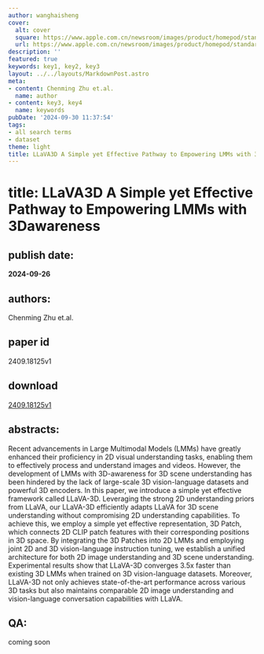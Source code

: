 ```yaml
---
author: wanghaisheng
cover:
  alt: cover
  square: https://www.apple.com.cn/newsroom/images/product/homepod/standard/Apple-HomePod-hero-230118_big.jpg.large_2x.jpg
  url: https://www.apple.com.cn/newsroom/images/product/homepod/standard/Apple-HomePod-hero-230118_big.jpg.large_2x.jpg
description: ''
featured: true
keywords: key1, key2, key3
layout: ../../layouts/MarkdownPost.astro
meta:
- content: Chenming Zhu et.al.
  name: author
- content: key3, key4
  name: keywords
pubDate: '2024-09-30 11:37:54'
tags:
- all search terms
- dataset
theme: light
title: LLaVA3D A Simple yet Effective Pathway to Empowering LMMs with 3Dawareness
---
```


# title: LLaVA3D A Simple yet Effective Pathway to Empowering LMMs with 3Dawareness 
## publish date: 
**2024-09-26** 
## authors: 
  Chenming Zhu et.al. 
## paper id
2409.18125v1
## download
[2409.18125v1](http://arxiv.org/abs/2409.18125v1)
## abstracts:
Recent advancements in Large Multimodal Models (LMMs) have greatly enhanced their proficiency in 2D visual understanding tasks, enabling them to effectively process and understand images and videos. However, the development of LMMs with 3D-awareness for 3D scene understanding has been hindered by the lack of large-scale 3D vision-language datasets and powerful 3D encoders. In this paper, we introduce a simple yet effective framework called LLaVA-3D. Leveraging the strong 2D understanding priors from LLaVA, our LLaVA-3D efficiently adapts LLaVA for 3D scene understanding without compromising 2D understanding capabilities. To achieve this, we employ a simple yet effective representation, 3D Patch, which connects 2D CLIP patch features with their corresponding positions in 3D space. By integrating the 3D Patches into 2D LMMs and employing joint 2D and 3D vision-language instruction tuning, we establish a unified architecture for both 2D image understanding and 3D scene understanding. Experimental results show that LLaVA-3D converges 3.5x faster than existing 3D LMMs when trained on 3D vision-language datasets. Moreover, LLaVA-3D not only achieves state-of-the-art performance across various 3D tasks but also maintains comparable 2D image understanding and vision-language conversation capabilities with LLaVA.
## QA:
coming soon
